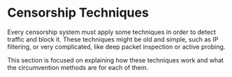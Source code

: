 # Censorship Techniques

Every censorship system must apply some techniques in order to detect traffic and block it. These techniques might be old and simple, such as IP filtering, or very complicated, like deep packet inspection or active probing.

This section is focused on explaining how these techniques work and what the circumvention methods are for each of them.
